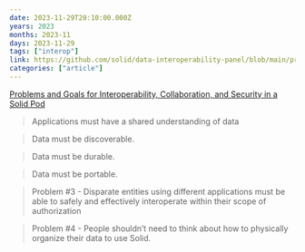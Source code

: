 ```yaml
---
date: 2023-11-29T20:10:00.000Z
years: 2023
months: 2023-11
days: 2023-11-29
tags: ["interop"]
link: https://github.com/solid/data-interoperability-panel/blob/main/problems-and-goals.md
categories: ["article"]
---
```

[Problems and Goals for Interoperability, Collaboration, and Security in a Solid Pod](https://github.com/solid/data-interoperability-panel/blob/main/problems-and-goals.md)

> Applications must have a shared understanding of data

> Data must be discoverable.

> Data must be durable.

> Data must be portable. 

> Problem #3 - Disparate entities using different applications must be able to safely and effectively interoperate within their scope of authorization

> Problem #4 - People shouldn’t need to think about how to physically organize their data to use Solid.
